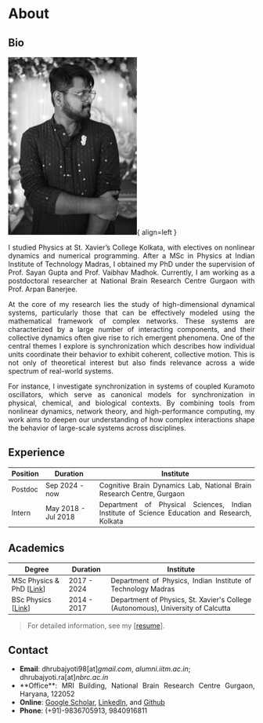 # About

## Bio
![Image title](img/dp2.jpeg){ align=left }
<div align="justify">

<p>
I studied Physics at St. Xavier’s College Kolkata, with electives on nonlinear dynamics and numerical programming. After a MSc in Physics at Indian Institute of Technology Madras, I obtained my PhD under the supervision of Prof. Sayan Gupta and Prof. Vaibhav Madhok. Currently, I am working as a postdoctoral researcher at National Brain Research Centre Gurgaon with Prof. Arpan Banerjee.
</p>

<p>
At the core of my research lies the study of high-dimensional dynamical systems, particularly those that can be effectively modeled using the mathematical framework of complex networks. These systems are characterized by a large number of interacting components, and their collective dynamics often give rise to rich emergent phenomena. One of the central themes I explore is synchronization which describes how individual units coordinate their behavior to exhibit coherent, collective motion. This is not only of theoretical interest but also finds relevance across a wide spectrum of real-world systems. 
</p>

<p>
For instance, I investigate synchronization in systems of coupled Kuramoto oscillators, which serve as canonical models for synchronization in physical, chemical, and biological contexts. By combining tools from nonlinear dynamics, network theory, and high-performance computing, my work aims to deepen our understanding of how complex interactions shape the behavior of large-scale systems across disciplines.
</p>
</div>

## Experience

| Position | Duration | Institute |
| ---------| ---------| ----------|
| Postdoc | Sep 2024 - now | <div align="justify">Cognitive Brain Dynamics Lab, National Brain Research Centre, Gurgaon</div> |
| Intern | May 2018 - Jul 2018 | <div align="justify">Department of Physical Sciences, Indian Institute of Science Education and Research, Kolkata</div> |


## Academics

| Degree | Duration | Institute |
| ---------| ---------| ----------|
| MSc Physics & PhD [[Link](PhD.md)] | 2017 - 2024 | <div align="justify">Department of Physics, Indian Institute of Technology Madras</div> |
| BSc Physics [[Link](https://drive.google.com/file/d/1kzH1EiCFbbcnvpbOTWJMMhiCC53tkvDD/view?usp=sharing)] | 2014 - 2017 | <div align="justify">Department of Physics, St. Xavier's College (Autonomous), University of Calcutta</div> |


> For detailed information, see my [[resume](https://drive.google.com/file/d/1pDmqyZtTw7QiOCLzVDtpZioT9_SFtdWR/view)].

## Contact

- **Email**: dhrubajyoti98[at]_gmail.com_, _alumni.iitm.ac.in_; dhrubajyoti.ra[at]_nbrc.ac.in_
- <div align="justify">**Office**: MRI Building, National Brain Research Centre Gurgaon, Haryana, 122052</div>
- **Online**: [Google Scholar](https://scholar.google.co.in/citations?user=2OR7h7kAAAAJ&hl=en), [LinkedIn](https://www.linkedin.com/in/dhrubajyoti-biswas/), and [Github](https://github.com/dhrubajyoti98)
- **Phone**: (+91)-9836705913, 9840916811
